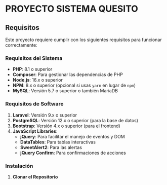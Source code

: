 # PROYECTO SISTEMA QUESITO

## Requisitos

Este proyecto requiere cumplir con los siguientes requisitos para funcionar correctamente:

### Requisitos del Sistema

- **PHP**: 8.1 o superior
- **Composer**: Para gestionar las dependencias de PHP
- **Node.js**: 16.x o superior
- **NPM**: 8.x o superior (opcional si usas `yarn` en lugar de `npm`)
- **MySQL**: Versión 5.7 o superior o también MariaDB

### Requisitos de Software

1. **Laravel**: Versión 9.x o superior
3. **PostgreSQL**: Versión 12.x o superior (para la base de datos)
4. **Bootstrap**: Versión 4.x o superior (para el frontend)
5. **JavaScript Libraries**:
   - **jQuery**: Para facilitar el manejo de eventos y DOM
   - **DataTables**: Para tablas interactivas
   - **SweetAlert2**: Para las alertas
   - **jQuery Confirm**: Para confirmaciones de acciones

### Instalación

1. **Clonar el Repositorio**
   ```bash

